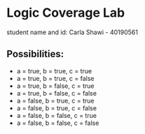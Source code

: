 # Logic Coverage Lab
student name and id: Carla Shawi - 40190561

## Possibilities:

- a = true, b = true, c = true
- a = true, b = true, c = false
- a = true, b = false, c = true
- a = true, b = false, c = false
- a = false, b = true, c = true
- a = false, b = true, c = false
- a = false, b = false, c = true
- a = false, b = false, c = false
